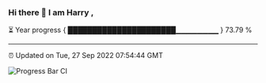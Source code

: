 ### Hi there 👋 I am Harry , 

⏳ Year progress { ██████████████████████▁▁▁▁▁▁▁▁ } 73.79 %

---

⏰ Updated on Tue, 27 Sep 2022 07:54:44 GMT

![Progress Bar CI](https://github.com/duykhang68/duykhang68/workflows/Progress%20Bar%20CI/badge.svg)
